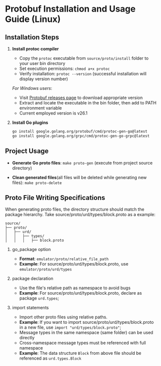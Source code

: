 # Protobuf Installation and Usage Guide (Linux)

## Installation Steps

1. **Install protoc compiler**
   - Copy the `protoc` executable from `source/proto/install` folder to your user bin directory
   - Set execution permissions: `chmod a+x protoc`
   - Verify installation: `protoc --version` (successful installation will display version number)

   *For Windows users*:
   - Visit [Protobuf releases page](https://github.com/protocolbuffers/protobuf/releases/tag/v26.1) to download appropriate version
   - Extract and locate the executable in the bin folder, then add to PATH environment variable
   - Current employed version is v26.1

2. **Install Go plugins**
   ```bash
   go install google.golang.org/protobuf/cmd/protoc-gen-go@latest
   go install google.golang.org/grpc/cmd/protoc-gen-go-grpc@latest
   ```

## Project Usage

* **Generate Go proto files**: `make proto-gen` (execute from project source directory)

* **Clean generated files**(all files will be deleted while generating new files): `make proto-delete`

## Proto File Writing Specifications

When generating proto files, the directory structure should match the package hierarchy. Take source/proto/urd/types/block.proto as a example:

```text
source/
├── proto/
│   ├── urd/
│   │   ├── types/
│   │   │   ├── block.proto
```


1. go_package option
    * **Format**: `emulator/proto/relative_file_path`
    * **Example**: For source/proto/urd/types/block.proto, use `emulator/proto/urd/types`

2. package declaration
    * Use the file's relative path as namespace to avoid bugs 
    * **Example**: For source/proto/urd/types/block.proto, declare as package `urd.types`;

3. import statements
    * Import other proto files using relative paths. 
    * **Example**: If you want to import source/proto/urd/types/block.proto in a new file, use `import "urd/types/block.proto"`;
    * Message types in the same namespace (same folder) can be used directly
    * Cross-namespace message types must be referenced with full namespace
    * **Example**: The data structure `Block` from above file should be referenced as `urd.types.Block`
